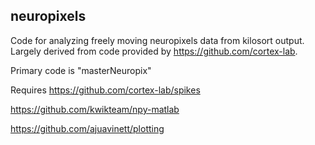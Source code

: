 ## neuropixels
Code for analyzing freely moving neuropixels data from kilosort output. Largely derived from code provided by https://github.com/cortex-lab.

Primary code is "masterNeuropix"

Requires
https://github.com/cortex-lab/spikes </p>
https://github.com/kwikteam/npy-matlab </p>
https://github.com/ajuavinett/plotting
